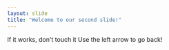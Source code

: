 ```yaml
---
layout: slide
title: "Welcome to our second slide!"
---
```

If it works, don't touch it
Use the left arrow to go back!
